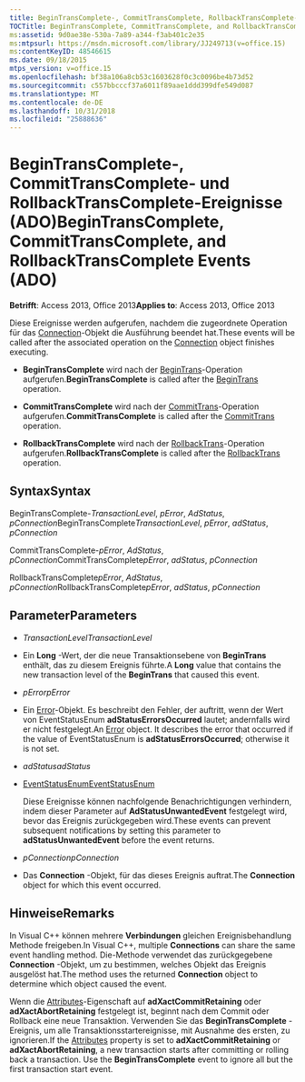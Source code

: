```yaml
---
title: BeginTransComplete-, CommitTransComplete, RollbackTransComplete-Ereignisse (ADO)
TOCTitle: BeginTransComplete, CommitTransComplete, and RollbackTransComplete Events (ADO)
ms:assetid: 9d0ae38e-530a-7a89-a344-f3ab401c2e35
ms:mtpsurl: https://msdn.microsoft.com/library/JJ249713(v=office.15)
ms:contentKeyID: 48546615
ms.date: 09/18/2015
mtps_version: v=office.15
ms.openlocfilehash: bf38a106a8cb53c1603628f0c3c0096be4b73d52
ms.sourcegitcommit: c557bbcccf37a6011f89aae1ddd399dfe549d087
ms.translationtype: MT
ms.contentlocale: de-DE
ms.lasthandoff: 10/31/2018
ms.locfileid: "25888636"
---
```

# <a name="begintranscomplete-committranscomplete-and-rollbacktranscomplete-events-ado"></a><span data-ttu-id="b7a9d-102">BeginTransComplete-, CommitTransComplete- und RollbackTransComplete-Ereignisse (ADO)</span><span class="sxs-lookup"><span data-stu-id="b7a9d-102">BeginTransComplete, CommitTransComplete, and RollbackTransComplete Events (ADO)</span></span>


<span data-ttu-id="b7a9d-103">**Betrifft**: Access 2013, Office 2013</span><span class="sxs-lookup"><span data-stu-id="b7a9d-103">**Applies to**: Access 2013, Office 2013</span></span>


<span data-ttu-id="b7a9d-104">Diese Ereignisse werden aufgerufen, nachdem die zugeordnete Operation für das [Connection](connection-object-ado.md)-Objekt die Ausführung beendet hat.</span><span class="sxs-lookup"><span data-stu-id="b7a9d-104">These events will be called after the associated operation on the [Connection](connection-object-ado.md) object finishes executing.</span></span>

  - <span data-ttu-id="b7a9d-105">**BeginTransComplete** wird nach der [BeginTrans](begintrans-committrans-and-rollbacktrans-methods-ado.md)-Operation aufgerufen.</span><span class="sxs-lookup"><span data-stu-id="b7a9d-105">**BeginTransComplete** is called after the [BeginTrans](begintrans-committrans-and-rollbacktrans-methods-ado.md) operation.</span></span>

  - <span data-ttu-id="b7a9d-106">**CommitTransComplete** wird nach der [CommitTrans](begintrans-committrans-and-rollbacktrans-methods-ado.md)-Operation aufgerufen.</span><span class="sxs-lookup"><span data-stu-id="b7a9d-106">**CommitTransComplete** is called after the [CommitTrans](begintrans-committrans-and-rollbacktrans-methods-ado.md) operation.</span></span>

  - <span data-ttu-id="b7a9d-107">**RollbackTransComplete** wird nach der [RollbackTrans](begintrans-committrans-and-rollbacktrans-methods-ado.md)-Operation aufgerufen.</span><span class="sxs-lookup"><span data-stu-id="b7a9d-107">**RollbackTransComplete** is called after the [RollbackTrans](begintrans-committrans-and-rollbacktrans-methods-ado.md) operation.</span></span>

## <a name="syntax"></a><span data-ttu-id="b7a9d-108">Syntax</span><span class="sxs-lookup"><span data-stu-id="b7a9d-108">Syntax</span></span>

<span data-ttu-id="b7a9d-109">BeginTransComplete-*TransactionLevel*, *pError*, *AdStatus*, *pConnection*</span><span class="sxs-lookup"><span data-stu-id="b7a9d-109">BeginTransComplete*TransactionLevel*, *pError*, *adStatus*, *pConnection*</span></span>

<span data-ttu-id="b7a9d-110">CommitTransComplete-*pError*, *AdStatus*, *pConnection*</span><span class="sxs-lookup"><span data-stu-id="b7a9d-110">CommitTransComplete*pError*, *adStatus*, *pConnection*</span></span>

<span data-ttu-id="b7a9d-111">RollbackTransComplete*pError*, *AdStatus*, *pConnection*</span><span class="sxs-lookup"><span data-stu-id="b7a9d-111">RollbackTransComplete*pError*, *adStatus*, *pConnection*</span></span>

## <a name="parameters"></a><span data-ttu-id="b7a9d-112">Parameter</span><span class="sxs-lookup"><span data-stu-id="b7a9d-112">Parameters</span></span>

  - <span data-ttu-id="b7a9d-113">*TransactionLevel*</span><span class="sxs-lookup"><span data-stu-id="b7a9d-113">*TransactionLevel*</span></span>

  - <span data-ttu-id="b7a9d-114">Ein **Long** -Wert, der die neue Transaktionsebene von **BeginTrans** enthält, das zu diesem Ereignis führte.</span><span class="sxs-lookup"><span data-stu-id="b7a9d-114">A **Long** value that contains the new transaction level of the **BeginTrans** that caused this event.</span></span>

  - <span data-ttu-id="b7a9d-115">*pError*</span><span class="sxs-lookup"><span data-stu-id="b7a9d-115">*pError*</span></span>

  - <span data-ttu-id="b7a9d-p101">Ein [Error](error-object-ado.md)-Objekt. Es beschreibt den Fehler, der auftritt, wenn der Wert von EventStatusEnum **adStatusErrorsOccurred** lautet; andernfalls wird er nicht festgelegt.</span><span class="sxs-lookup"><span data-stu-id="b7a9d-p101">An [Error](error-object-ado.md) object. It describes the error that occurred if the value of EventStatusEnum is **adStatusErrorsOccurred**; otherwise it is not set.</span></span>

  - <span data-ttu-id="b7a9d-118">*adStatus*</span><span class="sxs-lookup"><span data-stu-id="b7a9d-118">*adStatus*</span></span>

  - [<span data-ttu-id="b7a9d-119">EventStatusEnum</span><span class="sxs-lookup"><span data-stu-id="b7a9d-119">EventStatusEnum</span></span>](eventstatusenum.md)
    
    <span data-ttu-id="b7a9d-120">Diese Ereignisse können nachfolgende Benachrichtigungen verhindern, indem dieser Parameter auf **AdStatusUnwantedEvent** festgelegt wird, bevor das Ereignis zurückgegeben wird.</span><span class="sxs-lookup"><span data-stu-id="b7a9d-120">These events can prevent subsequent notifications by setting this parameter to **adStatusUnwantedEvent** before the event returns.</span></span>

  - <span data-ttu-id="b7a9d-121">*pConnection*</span><span class="sxs-lookup"><span data-stu-id="b7a9d-121">*pConnection*</span></span>

  - <span data-ttu-id="b7a9d-122">Das **Connection** -Objekt, für das dieses Ereignis auftrat.</span><span class="sxs-lookup"><span data-stu-id="b7a9d-122">The **Connection** object for which this event occurred.</span></span>

## <a name="remarks"></a><span data-ttu-id="b7a9d-123">Hinweise</span><span class="sxs-lookup"><span data-stu-id="b7a9d-123">Remarks</span></span>

<span data-ttu-id="b7a9d-124">In Visual C++ können mehrere **Verbindungen** gleichen Ereignisbehandlung Methode freigeben.</span><span class="sxs-lookup"><span data-stu-id="b7a9d-124">In Visual C++, multiple **Connections** can share the same event handling method.</span></span> <span data-ttu-id="b7a9d-125">Die-Methode verwendet das zurückgegebene **Connection** -Objekt, um zu bestimmen, welches Objekt das Ereignis ausgelöst hat.</span><span class="sxs-lookup"><span data-stu-id="b7a9d-125">The method uses the returned **Connection** object to determine which object caused the event.</span></span>

<span data-ttu-id="b7a9d-p103">Wenn die [Attributes](attributes-property-ado.md)-Eigenschaft auf **adXactCommitRetaining** oder **adXactAbortRetaining** festgelegt ist, beginnt nach dem Commit oder Rollback eine neue Transaktion. Verwenden Sie das **BeginTransComplete** -Ereignis, um alle Transaktionsstartereignisse, mit Ausnahme des ersten, zu ignorieren.</span><span class="sxs-lookup"><span data-stu-id="b7a9d-p103">If the [Attributes](attributes-property-ado.md) property is set to **adXactCommitRetaining** or **adXactAbortRetaining**, a new transaction starts after committing or rolling back a transaction. Use the **BeginTransComplete** event to ignore all but the first transaction start event.</span></span>

